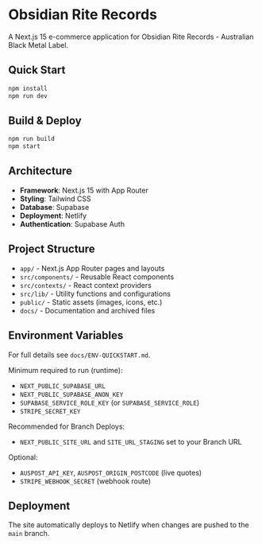 # Obsidian Rite Records

A Next.js 15 e-commerce application for Obsidian Rite Records - Australian Black Metal Label.

## Quick Start

```bash
npm install
npm run dev
```

## Build & Deploy

```bash
npm run build
npm start
```

## Architecture

- **Framework**: Next.js 15 with App Router
- **Styling**: Tailwind CSS
- **Database**: Supabase
- **Deployment**: Netlify
- **Authentication**: Supabase Auth

## Project Structure

- `app/` - Next.js App Router pages and layouts
- `src/components/` - Reusable React components
- `src/contexts/` - React context providers
- `src/lib/` - Utility functions and configurations
- `public/` - Static assets (images, icons, etc.)
- `docs/` - Documentation and archived files

## Environment Variables

For full details see `docs/ENV-QUICKSTART.md`.

Minimum required to run (runtime):
- `NEXT_PUBLIC_SUPABASE_URL`
- `NEXT_PUBLIC_SUPABASE_ANON_KEY`
- `SUPABASE_SERVICE_ROLE_KEY` (or `SUPABASE_SERVICE_ROLE`)
- `STRIPE_SECRET_KEY`

Recommended for Branch Deploys:
- `NEXT_PUBLIC_SITE_URL` and `SITE_URL_STAGING` set to your Branch URL

Optional:
- `AUSPOST_API_KEY`, `AUSPOST_ORIGIN_POSTCODE` (live quotes)
- `STRIPE_WEBHOOK_SECRET` (webhook route)

## Deployment

The site automatically deploys to Netlify when changes are pushed to the `main` branch.
